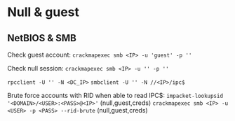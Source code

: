 # Null & guest
## NetBIOS & SMB
Check guest account:
`crackmapexec smb <IP> -u 'guest' -p ''`

Check null session:
`crackmapexec smb <IP> -u '' -p ''`

`rpcclient -U '' -N <DC_IP>`
`smbclient -U '' -N //<IP>/ipc$`

Brute force accounts with RID when able to read IPC$:
`impacket-lookupsid '<DOMAIN>/<USER>:<PASS>@<IP>'` (null,guest,creds)
`crackmapexec smb <IP> -u <USER> -p <PASS> --rid-brute` (null,guest,creds)